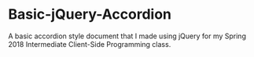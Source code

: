 # Basic-jQuery-Accordion
A basic accordion style document that I made using jQuery for my Spring 2018 Intermediate Client-Side Programming class.
